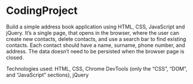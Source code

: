 # CodingProject

Build a simple address book application using HTML, CSS, JavaScript and jQuery. 
It’s a single page, that opens in the browser, where the user can create new contacts, 
delete contacts, and use a search bar to find existing contacts. 
Each contact should have a name, surname, phone number, and address. 
The data doesn’t need to be persisted when the browser page is closed.

Technologies used:
HTML, 
CSS, 
Chrome DevTools (only the “CSS”, “DOM”, and “JavaScript” sections), 
jQuery
